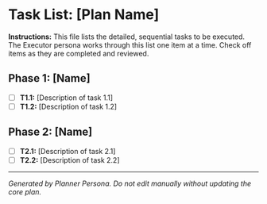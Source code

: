 # Task List: [Plan Name]

**Instructions:** This file lists the detailed, sequential tasks to be executed. The Executor persona works through this list one item at a time. Check off items as they are completed and reviewed.

## Phase 1: [Name]

-   [ ] **T1.1:** [Description of task 1.1]
-   [ ] **T1.2:** [Description of task 1.2]

## Phase 2: [Name]

-   [ ] **T2.1:** [Description of task 2.1]
-   [ ] **T2.2:** [Description of task 2.2]

---
*Generated by Planner Persona. Do not edit manually without updating the core plan.*